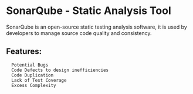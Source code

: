 # SonarQube - Static Analysis Tool 

  SonarQube is an open-source static testing analysis software, it is used by developers to manage source code quality and consistency.
  ## Features:
      Potential Bugs
      Code Defects to design inefficiencies
      Code Duplication
      Lack of Test Coverage
      Excess Complexity 
